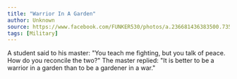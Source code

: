 ```yaml
---
title: "Warrior In A Garden"
author: Unknown
source: https://www.facebook.com/FUNKER530/photos/a.236681436383500.73525.195258057192505/1057973464254289/
tags: [Military]
---
```


A student said to his master: "You teach me fighting, but you talk of peace. How do you reconcile the two?" The master replied: "It is better to be a warrior in a garden than to be a gardener in a war."
